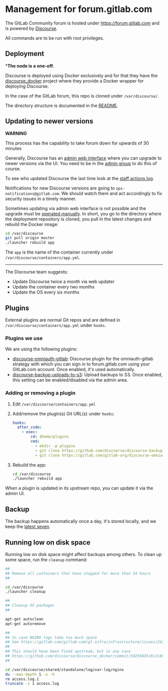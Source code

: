 # Management for forum.gitlab.com

The GitLab Community forum is hosted under https://forum.gitlab.com and is
powered by [Discourse](https://www.discourse.org).

All commands are to be run with root privileges.

## Deployment

***The node is a one-off.**

Discourse is deployed using Docker exclusively and for that they have the
[discourse_docker](https://github.com/discourse/discourse_docker) project
where they provide a Docker wrapper for deploying Discourse.

In the case of the GitLab forum, this repo is cloned under `/var/discourse/`.

The directory structure is documented in the
[README](https://github.com/discourse/discourse_docker/blob/master/README.md#directory-structure).

## Updating to newer versions

**WARNING**

This process has the capability to take forum down for upwards of 30 minutes

Generally, Discourse has an [admin web interface](https://forum.gitlab.com/admin/upgrade)
where you can upgrade to newer versions via the UI. You need to be in the [admin group](https://forum.gitlab.com/g/admins) to do this of course.

To see who updated Discourse the last time look at the [staff actions log](https://forum.gitlab.com/admin/logs/staff_action_logs).

Notifications for new Discourse versions are going to `ops-notifications@gitlab.com`.
We should watch them and act accordingly to fix security issues in a timely manner.

Sometimes updating via admin web interface is not possible and the upgrade must be
[operated manually](https://meta.discourse.org/t/how-do-i-manually-update-discourse-and-docker-image-to-latest/23325).
In short, you go to the directory where the deployment repository is cloned,
you pull in the latest changes and rebuild the Docker image:

```sh
cd /var/discourse
git pull origin master
./launcher rebuild app
```

The `app` is the name of the container currently under `/var/discourse/containers/app.yml`.

---

The Discourse team suggests:

- Update Discourse twice a month via web updater
- Update the container every two months
- Update the OS every six months

## Plugins

External plugins are normal Git repos and are defined in `/var/discourse/containers/app.yml`
under `hooks`.

### Plugins we use

We are using the following plugins:

- [discourse-omniauth-gitlab](https://gitlab.com/gitlab-org/discourse-omniauth-gitlab):
  Discourse plugin for the omniauth-gitlab strategy with which you can sign in
  to forum.gitlab.com using your GitLab.com account. Once enabled, it's used
  automatically.
- [discourse-backup-uploads-to-s3](https://github.com/discourse/discourse-backup-uploads-to-s3):
  Upload backups to S3. Once enabled, this setting can be enabled/disabled via the admin
  area.

### Adding or removing a plugin

1. Edit `/var/discourse/containers/app.yml`
1. Add/remove the plugin(s) Git URL(s) under `hooks`:

    ```yml
    hooks:
      after_code:
        - exec:
            cd: $home/plugins
            cmd:
              - mkdir -p plugins
              - git clone https://github.com/discourse/discourse-backup-uploads-to-s3.git
              - git clone https://gitlab.com/gitlab-org/discourse-omniauth-gitlab.git
    ```

1. Rebuild the app:

    ```sh
    cd /var/discourse
    ./launcher rebuild app
    ```

When a plugin is updated in its upstream repo, you can update it via the admin
UI.

## Backup

The backup happens automatically once a day, it's stored locally, and we keep the
[latest seven](https://forum.gitlab.com/admin/backups).

## Running low on disk space

Running low on disk space might affect backups among others. To clean up some
space, run the `cleanup` command:


```sh
##
## Remove all containers that have stopped for more than 24 hours
##

cd /var/discourse
./launcher cleanup

##
## Cleanup OS packages
##

apt-get autoclean
apt-get autoremove

##
## In case NGINX logs take too much space
## See https://gitlab.com/gitlab-com/gl-infra/infrastructure/issues/2429
##
## This should have been fixed upstream, but in any case
## https://github.com/discourse/discourse_docker/commit/5d256035c6c2c8685b8735141539c7e3bf835a74
##

cd /var/discourse/shared/standalone/log/var-log/nginx
du --max-depth 1 -x -h
rm access.log.1
truncate -s 1 access.log
```

